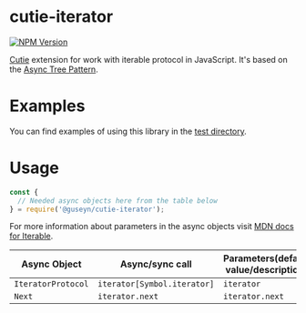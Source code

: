 # cutie-iterator

[![NPM Version][npm-image]][npm-url]

[Cutie](https://github.com/Guseyn/cutie) extension for work with </b>iterable protocol</b> in JavaScript. It's based on the [Async Tree Pattern](https://github.com/Guseyn/async-tree-patern/blob/master/Async_Tree_Patern.pdf).


# Examples

You can find examples of using this library in the [test directory](https://github.com/Guseyn/cutie-iterator/tree/master/test).

# Usage

```js
const {
  // Needed async objects here from the table below
} = require('@guseyn/cutie-iterator');
```
For more information about parameters in the async objects visit [MDN docs for Iterable](https://developer.mozilla.org/en-US/docs/Web/JavaScript/Reference/Iteration_protocols).

| Async Object | Async/sync call | Parameters(default value/description) | Representation result |
| ------------- | ----------------| ---------- | --------------------- |
| `IteratorProtocol` | `iterator[Symbol.iterator]` | `iterator` | `object` |
| `Next` | `iterator.next` | `iterator.next` | `object` |

[npm-image]: https://img.shields.io/npm/v/@guseyn/cutie-iterator.svg
[npm-url]: https://npmjs.org/package/@guseyn/cutie-iterator



